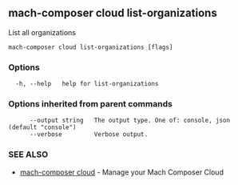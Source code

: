 ## mach-composer cloud list-organizations

List all organizations

```
mach-composer cloud list-organizations [flags]
```

### Options

```
  -h, --help   help for list-organizations
```

### Options inherited from parent commands

```
      --output string   The output type. One of: console, json (default "console")
      --verbose         Verbose output.
```

### SEE ALSO

* [mach-composer cloud](mach-composer_cloud.md)	 - Manage your Mach Composer Cloud

